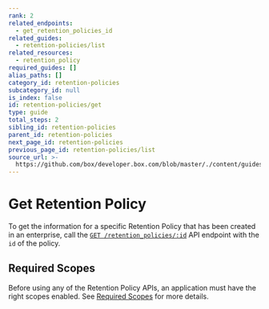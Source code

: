 ```yaml
---
rank: 2
related_endpoints:
  - get_retention_policies_id
related_guides:
  - retention-policies/list
related_resources:
  - retention_policy
required_guides: []
alias_paths: []
category_id: retention-policies
subcategory_id: null
is_index: false
id: retention-policies/get
type: guide
total_steps: 2
sibling_id: retention-policies
parent_id: retention-policies
next_page_id: retention-policies
previous_page_id: retention-policies/list
source_url: >-
  https://github.com/box/developer.box.com/blob/master/./content/guides/retention-policies/get.md
---
```


# Get Retention Policy

To get the information for a specific Retention Policy that has been created in
an enterprise, call the [`GET /retention_policies/:id`][retention] API endpoint
with the `id` of the policy.

<Samples id='get_retention_policies_id' >

</Samples>

## Required Scopes

Before using any of the Retention Policy APIs, an application must have the
right scopes enabled. See [Required Scopes][scopes] for more details.

[retention]: e://get_retention_policies_id
[scopes]: g://retention-policies#required-scopes
